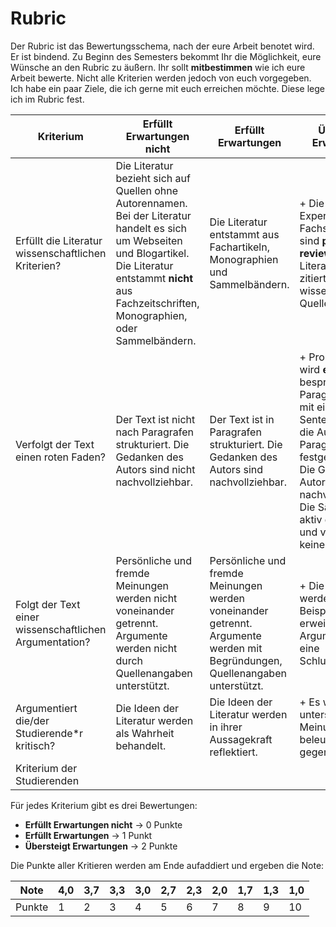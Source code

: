# Rubric

Der Rubric ist das Bewertungsschema, nach der eure Arbeit benotet wird. Er ist bindend. Zu Beginn des Semesters bekommt Ihr die Möglichkeit, eure Wünsche an den Rubric zu äußern. Ihr sollt **mitbestimmen** wie ich eure Arbeit bewerte. Nicht alle Kriterien werden jedoch von euch vorgegeben. Ich habe ein paar Ziele, die ich gerne mit euch erreichen möchte. Diese lege ich im Rubric fest.

| Kriterium	    |  Erfüllt Erwartungen nicht |  Erfüllt Erwartungen	| Übersteigt Erwartungen | 
| ------------- |---------------------    | -----                 | --- |
| Erfüllt die Literatur wissenschaftlichen Kriterien? |  Die Literatur bezieht sich auf Quellen ohne Autorennamen. Bei der Literatur handelt es sich um Webseiten und Blogartikel. Die Literatur entstammt **nicht** aus Fachzeitschriften, Monographien, oder Sammelbändern.  	|  Die Literatur entstammt aus Fachartikeln, Monographien und Sammelbändern.  | + Die Autoren sind Experten des Fachs. Die Quellen sind **peer-reviewed**. Die Literatur selbst zitiert wissenschaftliche Quellen.|
| Verfolgt der Text einen roten Faden? | Der Text ist nicht nach Paragrafen strukturiert. Die Gedanken des Autors sind nicht nachvollziehbar.  	| Der Text ist in Paragrafen strukturiert. Die Gedanken des Autors sind nachvollziehbar.  | + Pro Paragraf wird **ein** Gedanke besprochen. Der Paragraf beginnt mit einen Topic Sentence, in dem die Aussage des Paragrafen festgehalten ist. Die Gedanken des Autors sind nachvollziehbar. Die Sätze sind im aktiv geschrieben und verwenden keine Füllwörter.|
| Folgt der Text einer wissenschaftlichen Argumentation? | Persönliche und fremde Meinungen  werden nicht voneinander getrennt. Argumente werden nicht durch Quellenangaben unterstützt.	|  Persönliche und fremde Meinungen werden voneinander getrennt. Argumente werden mit Begründungen, Quellenangaben unterstützt. | + Die Argumente werden durch Beispiele erweitert. Die Argumente haben eine Schlussfolgerung. |
| Argumentiert die/der Studierende\*r kritisch? | Die Ideen der Literatur werden als Wahrheit behandelt.  | Die Ideen der Literatur werden in ihrer Aussagekraft reflektiert. | + Es werden unterschiedliche Meinungen beleuchtet und gegenübergestellt. |
| Kriterium der Studierenden | | | |

Für jedes Kriterium gibt es drei Bewertungen:

* **Erfüllt Erwartungen nicht** -> 0 Punkte
* **Erfüllt Erwartungen** -> 1 Punkt
* **Übersteigt Erwartungen** -> 2 Punkte

Die Punkte aller Kritieren werden am Ende aufaddiert und ergeben die Note:


|  Note 	|  4,0 	|  3,7 	|  3,3 	|  3,0 	|  2,7 	|  2,3 	|  2,0 	|  1,7 	|  1,3 	|  1,0 	|
|---	|---	|---	|---	|---	|---	|---	|---	|---	|---	|---	|
|   Punkte	|   1	|   2	|   3	|   4	|   5	|   6	|   7	|  8 	|   9	|   10	|


<!-- TODO Beispiel -->

<!-- http://www.library.vanderbilt.edu/peabody/tutorial_files/scholarlyfree/index.html -->
<!-- https://pioneersread.wordpress.com/2012/04/30/the-sources-are-strong-with-you-understanding-scholarly-papers-with-star-wars/ -->
<!-- https://pioneersread.wordpress.com/2011/08/31/5-ways-to-tell-if-the-article-is-scholarly-aka-peer-reviewed-aka-academic/ -->